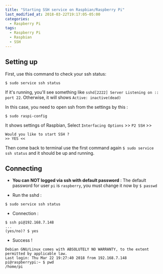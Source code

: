 ```yaml
---
title: "Starting SSH service on Raspbian/Raspberry Pi"
last_modified_at: 2018-03-22T19:17:05-05:00
categories: 
  - Raspberry Pi
tags:
  - Raspberry Pi
  - Raspbian
  - SSH
---
```


## Setting up

First, use this command to check your ssh status:
```
$ sudo service ssh status
```
If it's running, you'll see something like `sshd[2222] Server Listening on :: port 22`.
Otherwise, it will shows `Active: inactive(dead)`

In this case, you need to open ssh from the settings by this :
```
$ sudo raspi-config
```
It shows settings of Raspbian, 
Select `Interfacing Options` >> `P2 SSH` >>
```
Would you like to start SSH ?
>> YES <<
```
Then come back to terminal use the first command again `$ sudo service ssh status` and it should be up and running.

## Connecting

- **You can NOT logged via ssh with default password** :
The default password for user `pi` is `raspberry`, you must change it now by `$ passwd`

- Run the sshd :

```
$ sudo service ssh status
```
-  Connection :
```
$ ssh pi@192.168.7.148
...
(yes/no)? $ yes
```
-  Success !
```
Debian GNU/Linux comes with ABSOLUTELY NO WARRANTY, to the extent
permitted by applicable law.
Last login: Thu Mar 22 19:27:40 2018 from 192.168.7.148
pi@raspberrypi:~ $ pwd
/home/pi

```

